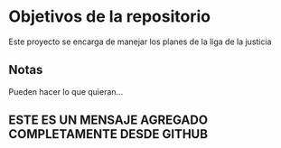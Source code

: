 # Objetivos de la repositorio

Este proyecto se encarga de manejar los planes de la liga de la justicia


## Notas
Pueden hacer lo que quieran...

##  ESTE ES UN MENSAJE AGREGADO COMPLETAMENTE DESDE GITHUB
